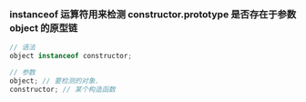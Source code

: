 ### instanceof 运算符用来检测 constructor.prototype 是否存在于参数 object 的原型链

```js
// 语法
object instanceof constructor;

// 参数
object; // 要检测的对象.
constructor; // 某个构造函数
```
